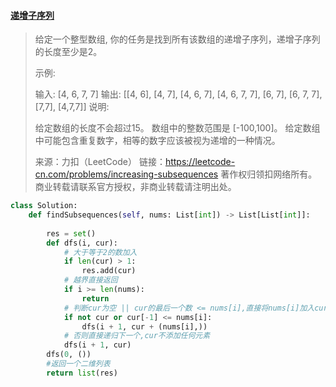 #### [递增子序列](https://leetcode-cn.com/problems/increasing-subsequences/)

> 给定一个整型数组, 你的任务是找到所有该数组的递增子序列，递增子序列的长度至少是2。
>
> 示例:
>
> 输入: [4, 6, 7, 7]
> 输出: [[4, 6], [4, 7], [4, 6, 7], [4, 6, 7, 7], [6, 7], [6, 7, 7], [7,7], [4,7,7]]
> 说明:
>
> 给定数组的长度不会超过15。
> 数组中的整数范围是 [-100,100]。
> 给定数组中可能包含重复数字，相等的数字应该被视为递增的一种情况。
>
> 来源：力扣（LeetCode）
> 链接：https://leetcode-cn.com/problems/increasing-subsequences
> 著作权归领扣网络所有。商业转载请联系官方授权，非商业转载请注明出处。



```python
class Solution:
    def findSubsequences(self, nums: List[int]) -> List[List[int]]:
        
        res = set()
        def dfs(i, cur):
          	# 大于等于2的数加入
            if len(cur) > 1:
                res.add(cur)
            # 越界直接返回
            if i >= len(nums):
                return
            # 判断cur为空 || cur的最后一个数 <= nums[i],直接将nums[i]加入cur中
            if not cur or cur[-1] <= nums[i]:
                dfs(i + 1, cur + (nums[i],))
            # 否则直接递归下一个,cur不添加任何元素
            dfs(i + 1, cur)
        dfs(0, ())
        #返回一个二维列表
        return list(res)
```

